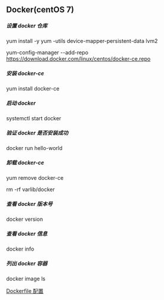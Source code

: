 ## Docker(centOS 7)

##### 设置 docker 仓库

yum install -y yum -utils device-mapper-persistent-data lvm2 

yum-config-manager --add-repo https://download.docker.com/linux/centos/docker-ce.repo

##### 安装 docker-ce

yum install docker-ce

##### 启动 docker

systemctl start docker

##### 验证 docker 是否安装成功

docker run hello-world

##### 卸载 docker-ce

yum remove docker-ce

rm -rf varlib/docker

##### 查看 docker 版本号

docker version

##### 查看 docker 信息 

docker info

##### 列出 docker 容器

docker image ls



[Dockerfile 配置]('./Dockerfile')

